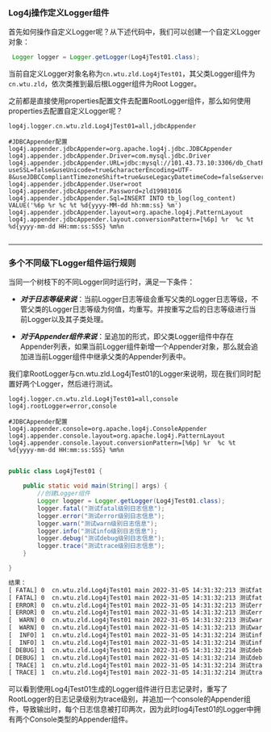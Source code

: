 ### Log4j操作定义Logger组件

首先如何操作自定义Logger呢？从下述代码中，我们可以创建一个自定义Logger对象：

```java
 Logger logger = Logger.getLogger(Log4jTest01.class);
```

当前自定义Logger对象名称为`cn.wtu.zld.Log4jTest01`，其父类Logger组件为`cn.wtu.zld`，依次类推到最后根Logger组件为Root Logger。

之前都是直接使用properties配置文件去配置RootLogger组件，那么如何使用properties去配置自定义Logger呢？

```properties
log4j.logger.cn.wtu.zld.Log4jTest01=all,jdbcAppender

#JDBCAppender配置
log4j.appender.jdbcAppender=org.apache.log4j.jdbc.JDBCAppender
log4j.appender.jdbcAppender.Driver=com.mysql.jdbc.Driver
log4j.appender.jdbcAppender.URL=jdbc:mysql://101.43.73.10:3306/db_ChatRoom?useSSL=false&useUnicode=true&characterEncoding=UTF-8&useJDBCCompliantTimezoneShift=true&useLegacyDatetimeCode=false&serverTimezone=Asia/Shanghai
log4j.appender.jdbcAppender.User=root
log4j.appender.jdbcAppender.Password=zld19981016
log4j.appender.jdbcAppender.Sql=INSERT INTO tb_log(log_content) VALUE('%6p %r %c %t %d{yyyy-MM-dd hh:mm:ss} %m')
log4j.appender.jdbcAppender.layout=org.apache.log4j.PatternLayout
log4j.appender.jdbcAppender.layout.conversionPattern=[%6p] %r  %c %t %d{yyyy-mm-dd HH:mm:ss:SSS} %m%n


```

----

### 多个不同级下Logger组件运行规则

当同一个树枝下的不同Logger同时运行时，满足一下条件：

+ ***对于日志等级来说***：当前Logger日志等级会重写父类的Logger日志等级，不管父类的Logger日志等级为何值，均重写。并按重写之后的日志等级进行当前Logger以及其子类处理。

+ ***对于Appender组件来说***：呈追加的形式，即父类Logger组件中存在Appender列表，如果当前Logger组件新增一个Appender对象，那么就会追加进当前Logger组件中继承父类的Appender列表中。

我们拿RootLogger与cn.wtu.zld.Log4jTest01的Logger来说明，现在我们同时配置好两个Logger，然后进行测试。

```properties
log4j.logger.cn.wtu.zld.Log4jTest01=all,console
log4j.rootLogger=error,console

#JDBCAppender配置
log4j.appender.console=org.apache.log4j.ConsoleAppender
log4j.appender.console.layout=org.apache.log4j.PatternLayout
log4j.appender.console.layout.conversionPattern=[%6p] %r  %c %t %d{yyyy-mm-dd HH:mm:ss:SSS} %m%n


```

```java
public class Log4jTest01 {

    public static void main(String[] args) {
        //创建Logger组件
        Logger logger = Logger.getLogger(Log4jTest01.class);
        logger.fatal("测试fatal级别日志信息");
        logger.error("测试error级别日志信息");
        logger.warn("测试warn级别日志信息");
        logger.info("测试info级别日志信息");
        logger.debug("测试debug级别日志信息");
        logger.trace("测试trace级别日志信息");
    }

}
```

```tex
结果：
[ FATAL] 0  cn.wtu.zld.Log4jTest01 main 2022-31-05 14:31:32:213 测试fatal级别日志信息
[ FATAL] 0  cn.wtu.zld.Log4jTest01 main 2022-31-05 14:31:32:213 测试fatal级别日志信息
[ ERROR] 0  cn.wtu.zld.Log4jTest01 main 2022-31-05 14:31:32:213 测试error级别日志信息
[ ERROR] 0  cn.wtu.zld.Log4jTest01 main 2022-31-05 14:31:32:213 测试error级别日志信息
[  WARN] 0  cn.wtu.zld.Log4jTest01 main 2022-31-05 14:31:32:213 测试warn级别日志信息
[  WARN] 0  cn.wtu.zld.Log4jTest01 main 2022-31-05 14:31:32:213 测试warn级别日志信息
[  INFO] 1  cn.wtu.zld.Log4jTest01 main 2022-31-05 14:31:32:214 测试info级别日志信息
[  INFO] 1  cn.wtu.zld.Log4jTest01 main 2022-31-05 14:31:32:214 测试info级别日志信息
[ DEBUG] 1  cn.wtu.zld.Log4jTest01 main 2022-31-05 14:31:32:214 测试debug级别日志信息
[ DEBUG] 1  cn.wtu.zld.Log4jTest01 main 2022-31-05 14:31:32:214 测试debug级别日志信息
[ TRACE] 1  cn.wtu.zld.Log4jTest01 main 2022-31-05 14:31:32:214 测试trace级别日志信息
[ TRACE] 1  cn.wtu.zld.Log4jTest01 main 2022-31-05 14:31:32:214 测试trace级别日志信息
```

可以看到使用Log4jTest01生成的Logger组件进行日志记录时，重写了RootLogger的日志记录级别为trace级别，并追加一个console的Appender组件，导致输出时，每个日志信息被打印两次，因为此时log4jTest01的Logger中拥有两个Console类型的Appender组件。
